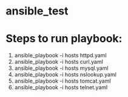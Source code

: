 # ansible_test

Steps to run playbook:
=====================

1. ansible_playbook -i hosts httpd.yaml
2. ansible_playbook -i hosts curl.yaml
3. ansible_playbook -i hosts mysql.yaml
4. ansible_playbook -i hosts nslookup.yaml
5. ansible_playbook -i hosts tomcat.yaml
6. ansible_playbook -i hosts telnet.yaml
